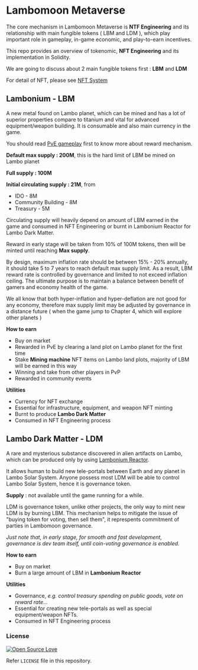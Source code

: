 # Lambomoon Metaverse

The core mechanism in Lambomoon Metaverse is **NTF Engineering** and its relationship with main fungible tokens ( LBM and LDM ), which play important role in gameplay, in-game economic, and play-to-earn incentives.

This repo provides an overview of tokenomic, **NFT Engineering** and its implementation in Solidity.

We are going to discuss about 2 main fungible tokens first : **LBM** and **LDM**

For detail of NFT, please see [NFT System](docs/nft.md)

## Lambonium - LBM

A new metal found on Lambo planet, which can be mined and has a lot of superior properties compare to titanium and vital for advanced equipment/weapon building. It is consumable and also main currency in the game.

You should read [PvE gameplay](https://wiki.lambomoon.xyz/Story-Gameplay-Reward-2264ecc193e04659adc9f3475e52ddf1) first to know more about reward mechanism.

**Default max supply : 200M**, this is the hard limit of LBM be mined on Lambo planet

**Full supply : 100M**

**Initial circulating supply : 21M**, from

- IDO - 8M
- Community Building - 8M
- Treasury - 5M

Circulating supply will heavily depend on amount of LBM earned in the game and consumed in NFT Engineering or burnt in Lambonium Reactor for Lambo Dark Matter.

Reward in early stage will be taken from 10% of 100M tokens, then will be minted until reaching **Max supply**.

By design, maximum inflation rate should be between 15% - 20% annually, it should take 5 to 7 years to reach default max supply limit. As a result, LBM reward rate is controlled by governance and limited to not exceed inflation ceiling. The ultimate purpose is to maintain a balance between benefit of gamers and economy health of the game.

We all know that both hyper-inflation and hyper-deflation are not good for any economy, therefore max supply limit may be adjusted by governance in a distance future ( when the game jump to Chapter 4, which will explore other planets )

**How to earn**

- Buy on market
- Rewarded in PvE by clearing a land plot on Lambo planet for the first time
- Stake **Mining machine** NFT items on Lambo land plots, majority of LBM will be earned in this way
- Winning and take from other players in PvP
- Rewarded in community events

**Utilities**

- Currency for NFT exchange
- Essential for infrastructure, equipment, and weapon NFT minting
- Burnt to produce **Lambo Dark Matter**
- Consumed in NFT Engineering process

## Lambo Dark Matter - LDM

A rare and mysterious substance discovered in alien artifacts on Lambo, which can be produced only by using [Lambonium Reactor](https://wiki.lambomoon.xyz/Equipment-5c71927085e244239abd2b0240b11faa).

It allows human to build new tele-portals between Earth and any planet in Lambo Solar System. Anyone possess most LDM will be able to control Lambo Solar System, hence it is governance token.

**Supply** : not available until the game running for a while.

LDM is governance token, unlike other projects, the only way to mint new LDM is by burning LBM. This mechanism helps to mitigate the issue of "buying token for voting, then sell them", it represpents commitment of parties in Lambomoon governance.

_Just note that, in early stage, for smooth and fast development, governance is dev team itself, until coin-voting governance is enabled._

**How to earn**

- Buy on market
- Burn a large amount of LBM in **Lambonium Reactor**

**Utilities**

- Governance, _e.g. control treasury spending on public goods, vote on reward rate..._
- Essential for creating new tele-portals as well as special equipment/weapon NFTs.
- Consumed in NFT Engineering process

### License

[![Open Source Love](https://badges.frapsoft.com/os/mit/mit.svg?v=102)](LICENSE)

Refer `LICENSE` file in this repository.
